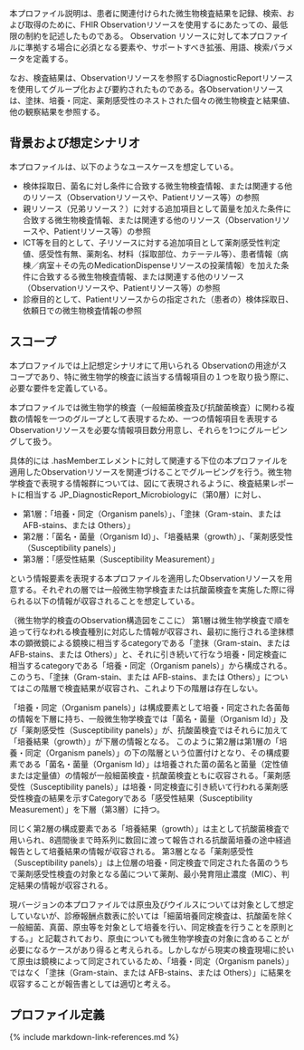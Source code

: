 本プロファイル説明は、患者に関連付けられた微生物検査結果を記録、検索、および取得のために、FHIR Observationリソースを使用するにあたっての、最低限の制約を記述したものである。
Observation リソースに対して本プロファイルに準拠する場合に必須となる要素や、サポートすべき拡張、用語、検索パラメータを定義する。

なお、検査結果は、Observationリソースを参照するDiagnosticReportリソースを使用してグループ化および要約されたものである。各Observationリソースは、塗抹、培養・同定、薬剤感受性のネストされた個々の微生物検査と結果値、他の観察結果を参照する。

## 背景および想定シナリオ

本プロファイルは、以下のようなユースケースを想定している。

- 検体採取日、菌名に対し条件に合致する微生物検査情報、または関連する他のリソース（Observationリソースや、Patientリソース等）の参照
- 親リソース（兄弟リソース？）に対する追加項目として菌量を加えた条件に合致する微生物検査情報、または関連する他のリソース（Observationリソースや、Patientリソース等）の参照
- ICT等を目的として、子リソースに対する追加項目として薬剤感受性判定値、感受性有無、薬剤名、材料（採取部位、カテーテル等）、患者情報（病棟／病室＋その先のMedicationDispenseリソースの投薬情報）を加えた条件に合致するる微生物検査情報、または関連する他のリソース（Observationリソースや、Patientリソース等）の参照
- 診療目的として、Patientリソースからの指定された（患者の）検体採取日、依頼日での微生物検査情報の参照

## スコープ

本プロファイルでは上記想定シナリオにて用いられる Observationの用途がスコープであり、特に微生物学的検査に該当する情報項目の１つを取り扱う際に、必要な要件を定義している。

本プロファイルでは微生物学的検査（一般細菌検査及び抗酸菌検査）に関わる複数の情報を一つのグループとして表現するため、一つの情報項目を表現するObservationリソースを必要な情報項目数分用意し、それらを1つにグルーピングして扱う。

具体的には .hasMemberエレメントに対して関連する下位の本プロファイルを適用したObservationリソースを関連づけることでグルーピングを行う。微生物学検査で表現する情報群については、図にて表現されるように、検査結果レポートに相当する JP_DiagnosticReport_Microbiologyに（第0層）に対し、

- 第1層：「培養・同定（Organism panels）」、「塗抹（Gram-stain、または AFB-stains、または Others）」  
- 第2層：「菌名・菌量（Organism Id）」、「培養結果（growth）」、「薬剤感受性（Susceptibility panels）」  
- 第3層：「感受性結果（Susceptibility Measurement）」

という情報要素を表現する本プロファイルを適用したObservationリソースを用意する。それぞれの層では一般微生物学検査または抗酸菌検査を実施した際に得られる以下の情報が収容されることを想定している。


（微生物学的検査のObservation構造図をここに）
第1層は微生物学検査で順を追って行なわれる検査種別に対応した情報が収容され、最初に施行される塗抹標本の顕微鏡による鏡検に相当するcategoryである「塗抹（Gram-stain、または AFB-stains、または Others）」と、それに引き続いて行なう培養・同定検査に相当するcategoryである「培養・同定（Organism panels）」から構成される。このうち、「塗抹（Gram-stain、または AFB-stains、または Others）」についてはこの階層で検査結果が収容され、これより下の階層は存在しない。

「培養・同定（Organism panels）」は構成要素として培養・同定された各菌毎の情報を下層に持ち、一般微生物学検査では「菌名・菌量（Organism Id）」及び「薬剤感受性（Susceptibility panels）」が、抗酸菌検査ではそれらに加えて「培養結果（growth）」が下層の情報となる。
このように第2層は第1層の「培養・同定（Organism panels）」の下の階層という位置付けとなり、その構成要素である「菌名・菌量（Organism Id）」は培養された菌の菌名と菌量（定性値または定量値）の情報が一般細菌検査・抗酸菌検査ともに収容される。「薬剤感受性（Susceptibility panels）」は培養・同定検査に引き続いて行われる薬剤感受性検査の結果を示すCategoryである「感受性結果（Susceptibility Measurement）」を下層（第3層）に持つ。

同じく第2層の構成要素である「培養結果（growth）」は主として抗酸菌検査で用いられ、8週間後まで時系列に数回に渡って報告される抗酸菌培養の途中経過報告として培養結果の情報が収容される。
第3層となる「薬剤感受性（Susceptibility panels）」は上位層の培養・同定検査で同定された各菌のうちで薬剤感受性検査の対象となる菌について薬剤、最小発育阻止濃度（MIC）、判定結果の情報が収容される。

現バージョンの本プロファイルでは原虫及びウイルスについては対象として想定していないが、診療報酬点数表に於いては「細菌培養同定検査は、抗酸菌を除く一般細菌、真菌、原虫等を対象として培養を行い、同定検査を行うことを原則とする。」と記載されており、原虫についても微生物学検査の対象に含めることが必要になるケースがあり得ると考えられる。しかしながら現実の検査現場に於いて原虫は鏡検によって同定されているため、「培養・同定（Organism panels）」ではなく「塗抹（Gram-stain、または AFB-stains、または Others）」に結果を収容することが報告書としては適切と考える。

## プロファイル定義

{% include markdown-link-references.md %}
